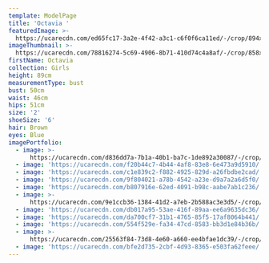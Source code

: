 ```yaml
---
template: ModelPage
title: 'Octavia '
featuredImage: >-
  https://ucarecdn.com/ed65fc17-3a2e-4f42-a3c1-c6f0f6ca11ed/-/crop/894x552/0,301/-/preview/
imageThumbnail: >-
  https://ucarecdn.com/78816274-5c69-4906-8b71-410d74c4a8af/-/crop/858x1212/457,239/-/preview/
firstName: Octavia
collection: Girls
height: 89cm
measurementType: bust
bust: 50cm
waist: 46cm
hips: 51cm
size: '2'
shoeSize: '6'
hair: Brown
eyes: Blue
imagePortfolio:
  - image: >-
      https://ucarecdn.com/d836dd7a-7b1a-40b1-ba7c-1de892a30087/-/crop/1632x2268/0,181/-/preview/
  - image: 'https://ucarecdn.com/f20b44c7-4b44-4af8-83e8-6e473a9d5910/'
  - image: 'https://ucarecdn.com/c1e839c2-f882-4925-829d-a26fbdbe2cad/'
  - image: 'https://ucarecdn.com/9f804021-a78b-4542-a23e-d9a7a2a6d5f0/'
  - image: 'https://ucarecdn.com/b807916e-62ed-4091-b98c-aabe7ab1c236/'
  - image: >-
      https://ucarecdn.com/9e1ccb36-1384-41d2-a7eb-2b588ac3e3d5/-/crop/1632x1901/0,548/-/preview/
  - image: 'https://ucarecdn.com/db017a95-53ae-416f-89aa-ee6a9635dc36/'
  - image: 'https://ucarecdn.com/da700cf7-31b1-4765-85f5-17af8064b441/'
  - image: 'https://ucarecdn.com/554f529e-fa34-47cd-8583-bb3d1e84b36b/'
  - image: >-
      https://ucarecdn.com/25563f84-73d8-4e60-a660-ee4bfae1dc39/-/crop/1632x2070/0,126/-/preview/
  - image: 'https://ucarecdn.com/bfe2d735-2cbf-4d93-8365-e503fa62feee/'
---
```


